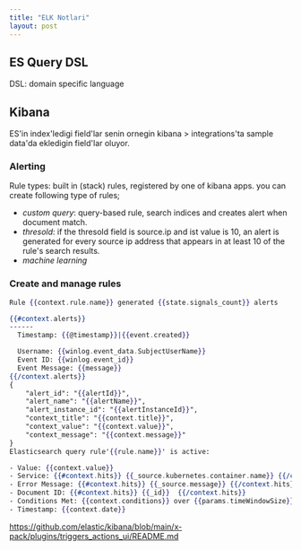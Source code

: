 ```yaml
---
title: "ELK Notlari"
layout: post
---
```


## ES Query DSL

DSL: domain specific language

## Kibana

ES'in index'ledigi field'lar senin ornegin kibana > integrations'ta sample data'da ekledigin field'lar oluyor.

### Alerting

Rule types: built in (stack) rules, registered by one of kibana apps.
you can create following type of rules;

* *custom query*: query-based rule, search indices and creates alert when document match.
* *thresold*: if the thresold field is source.ip and ist value is 10, an alert
  is generated for every source ip address that appears in at least 10 of the
  rule's search results.
* *machine learning*

### Create and manage rules

```mustache
Rule {{context.rule.name}} generated {{state.signals_count}} alerts

{{#context.alerts}}
------
  Timestamp: {{@timestamp}}|{{event.created}}

  Username: {{winlog.event_data.SubjectUserName}}
  Event ID: {{winlog.event_id}}
  Event Message: {{message}}
{{/context.alerts}}
{
    "alert_id": "{{alertId}}",
    "alert_name": "{{alertName}}",
    "alert_instance_id": "{{alertInstanceId}}",
    "context_title": "{{context.title}}",
    "context_value": "{{context.value}}",
    "context_message": "{{context.message}}"
}
Elasticsearch query rule'{{rule.name}}' is active:

- Value: {{context.value}}
- Service: {{#context.hits}} {{_source.kubernetes.container.name}} {{/context.hits}}
- Error Message: {{#context.hits}} {{_source.message}} {{/context.hits}}
- Document ID: {{#context.hits}} {{_id}}  {{/context.hits}}
- Conditions Met: {{context.conditions}} over {{params.timeWindowSize}}{{params.timeWindowUnit}}
- Timestamp: {{context.date}}
```

<https://github.com/elastic/kibana/blob/main/x-pack/plugins/triggers_actions_ui/README.md>